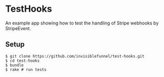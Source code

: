 # TestHooks

An example app showing how to test the handling of Stripe webhooks by StripeEvent.

## Setup

```console
$ git clone https://github.com/invisiblefunnel/test-hooks.git
$ cd test-hooks
$ bundle
$ rake # run tests
```
